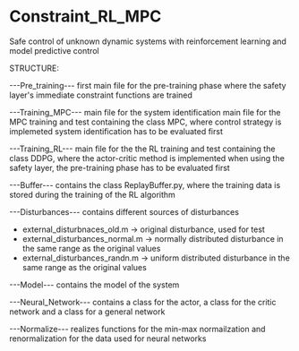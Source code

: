 # Constraint_RL_MPC
Safe control of unknown dynamic systems with reinforcement learning and model predictive control

STRUCTURE:

---Pre_training---
first main file for the pre-training phase where the safety layer's immediate constraint functions are trained

---Training_MPC---
main file for the system identification
main file for the MPC training and test
containing the class MPC, where control strategy is implemeted
system identification has to be evaluated first

---Training_RL---
main file for the the RL training and test
containing the class DDPG, where the actor-critic method is implemented
when using the safety layer, the pre-training phase has to be evaluated first

---Buffer---
contains the class ReplayBuffer.py, where the training data is stored during the training of the RL algorithm

---Disturbances---
contains different sources of disturbances
- external_disturbnaces_old.m -> original disturbance, used for test
- external_disturbances_normal.m -> normally distributed disturbance in the same range as the original values
- external_disturbances_randn.m -> uniform distributed disturbance in the same range as the original values

---Model---
contains the model of the system

---Neural_Network---
contains a class for the actor, a class for the critic network and a class for a general network

---Normalize---
realizes functions for the min-max normailzation and renormalization for the data used for neural networks
